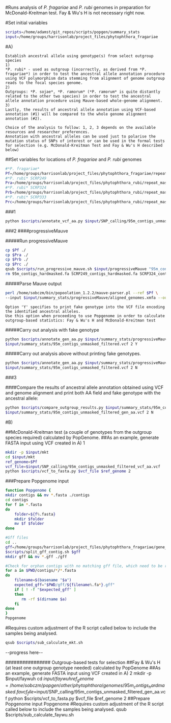 #Runs analysis of *P. fragariae* and *P. rubi* genomes in preparation for McDonald-Kreitman test. Fay & Wu's H is not necessary right now.

#Set initial variables

```bash
scripts=/home/adamst/git_repos/scripts/popgen/summary_stats
input=/home/groups/harrisonlab/project_files/phytophthora_fragariae
```

#A)

```
Establish ancestral allele using genotype(s) from select outgroup species
1)
*P. rubi* - used as outgroup (incorrectly, as derived from *P. fragariae*) in order to test the ancestral allele annotation procedure using VCF polymorphism data stemming from alignment of genome outgroup reads to the focal species genome.
2)
Outgroups: *P. sojae*, *P. ramorum* (*P. ramorum* is quite distantly related to the other two species) in order to test the ancestral allele annotation procedure using Mauve-based whole-genome alignment.
3)
Lastly, the results of ancestral allele annotation using VCF-based annotation (#1) will be compared to the whole genome alignment annotation (#2).

Choice of the analysis to follow: 1, 2, 3 depends on the available resources and researcher preferences.
Annotation with ancestral alleles can be used just to polarise the mutation status of SNPs of interest or can be used in the formal tests for selection (e.g. McDonald-Kreitman Test and Fay & Wu's H described below)
```

##Set variables for locations of *P. fragariae* and *P. rubi* genomes

```bash
#*P. fragariae*
Pf=/home/groups/harrisonlab/project_files/phytophthora_fragariae/repeat_masked/quiver_results/Bc16/filtered_contigs_repmask/polished_contigs_hardmasked.fa
#*P. rubi* SCRP249
Pra=/home/groups/harrisonlab/project_files/phytophthora_rubi/repeat_masked/P.rubi/SCRP249/deconseq_Paen_repmask/SCRP249_contigs_hardmasked.fa
#*P. rubi* SCRP324
Prb=/home/groups/harrisonlab/project_files/phytophthora_rubi/repeat_masked/P.rubi/SCRP324/ncbi_edits_repmask/SCRP324_contigs_hardmasked.fa
#*P. rubi* SCRP333
Prc=/home/groups/harrisonlab/project_files/phytophthora_rubi/repeat_masked/P.rubi/SCRP333/deconseq_Paen_repmask/SCRP333_contigs_hardmasked.fa
```

###1

```bash
python $scripts/annotate_vcf_aa.py $input/SNP_calling/95m_contigs_unmasked_filtered.vcf 2 SCRP249,,SCRP324,,SCRP333
```

###2
####progressiveMauve

#####Run progressiveMauve

```bash
cp $Pf ./
cp $Pra ./
cp $Prb ./
cp $Prc ./
qsub $scripts/run_progressive_mauve.sh $input/progressiveMauve "95m_contigs_hardmasked.fa SCRP249_contigs_hardmasked.fa SCRP324_contigs_hardmasked.fa SCRP333_contigs_hardmasked.fa"
rm 95m_contigs_hardmasked.fa SCRP249_contigs_hardmasked.fa SCRP324_contigs_hardmasked.fa SCRP333_contigs_hardmasked.fa
```

#####Parse Mauve output

```bash
perl /home/sobczm/bin/popoolation_1.2.2/mauve-parser.pl --ref $Pf \
--input $input/summary_stats/progressiveMauve/aligned_genomes.xmfa --output $input/summary_stats/progressiveMauve/mel-guided-alignment.txt
```

```
Option 'Y' specifies to print fake genotype into the VCF file encoding the identified ancestral alleles.
Use this option when proceeding to use Popgenome in order to calculate outgroup-based statistics: Fay & Wu's H and McDonald-Kreitman test
```

#####Carry out analysis with fake genotype

```bash
python $scripts/annotate_gen_aa.py $input/summary_stats/progressiveMauve/mel-guided-alignment.txt \
$input/summary_stats/95m_contigs_unmasked_filtered.vcf 2 Y
```

#####Carry out analysis above without printing fake genotypes.

```bash
python $scripts/annotate_gen_aa.py $input/summary_stats/progressiveMauve/mel-guided-alignment.txt \
$input/summary_stats/95m_contigs_unmasked_filtered.vcf 2 N
```

###3

####Compare the results of ancestral allele annotation obtained using VCF and genome alignment and print both AA field and fake genotype with the ancestral allele:

```bash
python $scripts/compare_outgroup_results.py $input/summary_stats/95m_contigs_unmasked_filtered_gen_aa.vcf \
$input/summary_stats/95m_contigs_unmasked_filtered_gen_aa.vcf 2 N
```

#B)

##McDonald-Kreitman test (a couple of genotypes from the outgroup species required) calculated by PopGenome.
##As an example, generate FASTA input using VCF created in A) 1

```bash
mkdir -p $input/mkt
cd $input/mkt
ref_genome=$Pf
vcf_file=$input/SNP_calling/95m_contigs_unmasked_filtered_vcf_aa.vcf
python $scripts/vcf_to_fasta.py $vcf_file $ref_genome 2
```

###Prepare Popgenome input

```bash
function Popgenome {
mkdir contigs && mv *.fasta ./contigs
cd contigs
for f in *.fasta
do
    folder=${f%.fasta}
    mkdir $folder
    mv $f $folder
done

#Gff files
cd ..
gff=/home/groups/harrisonlab/project_files/phytophthora_fragariae/gene_pred/codingquary/P.fragariae/Bc16/final/final_genes_appended.gff3
$scripts/split_gff_contig.sh $gff
mkdir gff && mv *.gff ./gff

#Check for orphan contigs with no matching gff file, which need to be removed prior to the run.
for a in $PWD/contigs/*/*.fasta
do
    filename=$(basename "$a")
    expected_gff="$PWD/gff/${filename%.fa*}.gff"
    if [ ! -f "$expected_gff" ]
    then
       rm -rf $(dirname $a)
    fi
done
}
Popgenome
```

#Requires custom adjustment of the R script called below to include the samples being analysed.

```bash
qsub $scripts/sub_calculate_mkt.sh
```

--progress here--

################ Outgroup-based tests for selection
##Fay & Wu's H (at least one outgroup genotype needed) calculated by PopGenome
##As an example, generate FASTA input using VCF created in A) 2
mkdir -p $input/faywuh
cd $input/faywuh
ref_genome=/home/sobczm/popgen/other/phytophthora/genomes/95m_contigs_hardmasked.fa
vcf_file=$input/SNP_calling/95m_contigs_unmasked_filtered_gen_aa.vcf
python $scripts/vcf_to_fasta.py $vcf_file $ref_genome 2
##Prepare Popgenome input
Popgenome
#Requires custom adjustment of the R script called below to include the samples being analysed.
qsub $scripts/sub_calculate_faywu.sh
